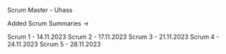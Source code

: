 Scrum Master - Uhass

Added Scrum Summaries ->

Scrum 1 - 14.11.2023
Scrum 2 - 17.11.2023
Scrum 3 - 21.11.2023
Scrum 4 - 24.11.2023
Scrum 5 - 28.11.2023